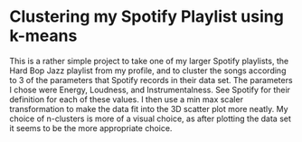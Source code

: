 # Clustering my Spotify Playlist using k-means
This is a rather simple project to take one of my larger Spotify playlists, the Hard Bop Jazz playlist from my profile, and to cluster the songs according to 3 of the parameters that Spotify records in their data set. The parameters I chose were Energy, Loudness, and Instrumentalness. See Spotify for their definition for each of these values. I then use a min max scaler transformation to make the data fit into the 3D scatter plot more neatly. My choice of n-clusters is more of a visual choice, as after plotting the data set it seems to be the more appropriate choice.

